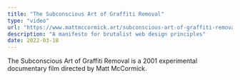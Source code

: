 ```yaml
---
title: "The Subconscious Art of Graffiti Removal"
type: "video"
url: "https://www.mattmccormick.art/subconscious-art-of-graffiti-removal/"
description: "A manifesto for brutalist web design principles"
date: 2022-03-18
---
```


The Subconscious Art of Graffiti Removal is a 2001 experimental documentary film directed by Matt McCormick.